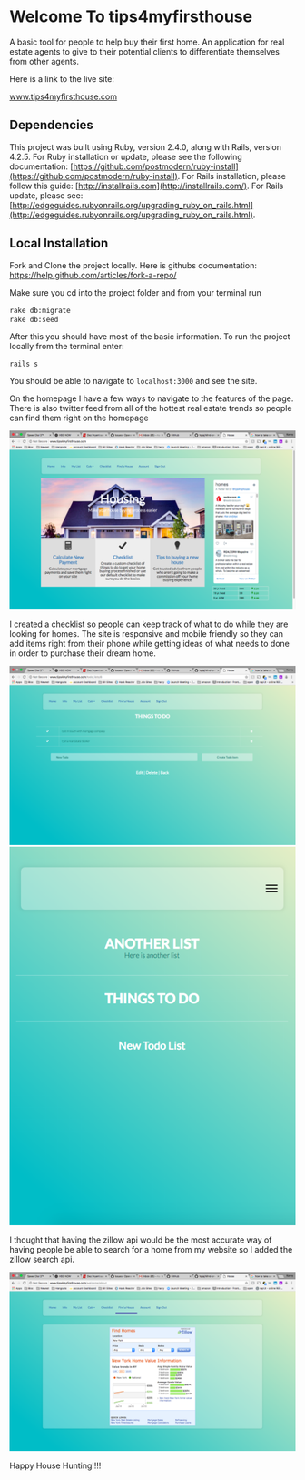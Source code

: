 # Welcome To tips4myfirsthouse

 A basic tool for people to help buy their first home. An application for
 real estate agents to give to their potential clients to differentiate
 themselves from other agents.

 Here is a link to the live site:

 www.tips4myfirsthouse.com

## Dependencies


This project was built using Ruby, version 2.4.0, along with Rails, version 4.2.5. For Ruby installation or update, please see the following documentation: [https://github.com/postmodern/ruby-install](https://github.com/postmodern/ruby-install). For Rails installation, please follow this guide: [http://installrails.com](http://installrails.com/). For Rails update, please see: [http://edgeguides.rubyonrails.org/upgrading_ruby_on_rails.html](http://edgeguides.rubyonrails.org/upgrading_ruby_on_rails.html).

## Local Installation

Fork and Clone the project locally.  Here is githubs documentation:
https://help.github.com/articles/fork-a-repo/

Make sure you cd into the project folder and from your terminal run
```
rake db:migrate
rake db:seed
```
After this you should have most of the basic information.
To run the project locally from the terminal enter:
```
rails s
```
You should be able to navigate to `localhost:3000` and see the site.

On the homepage I have a few ways to navigate to the features of the page. There is also twitter feed from
all of the hottest real estate trends so people can find them right on the homepage

![alt text](https://raw.githubusercontent.com/nagano564/house/master/app/assets/images/homepage.png)

I created a checklist so people can keep track of what to do while they are looking for homes. The site is
responsive and mobile friendly so they can add items right from their phone while getting ideas of what needs to
done in order to purchase their dream home.

![alt text](https://raw.githubusercontent.com/nagano564/house/master/app/assets/images/checklist.png)
![alt text](https://raw.githubusercontent.com/nagano564/house/master/app/assets/images/mobile.png)

I thought that having the zillow api would be the most accurate way of having people be able to search for a
home from my website so I added the zillow search api.

![alt text](https://raw.githubusercontent.com/nagano564/house/master/app/assets/images/zillow.png)

Happy House Hunting!!!!
